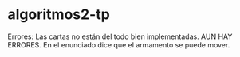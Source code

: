# algoritmos2-tp

Errores: Las cartas no están del todo bien implementadas. AUN HAY ERRORES.
         En el enunciado dice que el armamento se puede mover.

